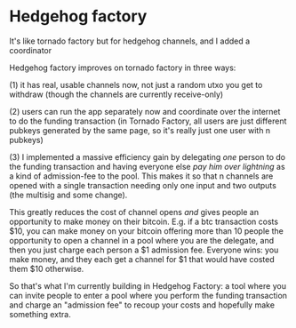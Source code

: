 # Hedgehog factory
It's like tornado factory but for hedgehog channels, and I added a coordinator

Hedgehog factory improves on tornado factory in three ways:

(1) it has real, usable channels now, not just a random utxo you get to withdraw (though the channels are currently receive-only)

(2) users can run the app separately now and coordinate over the internet to do the funding transaction (in Tornado Factory, all users are just different pubkeys generated by the same page, so it's really just one user with n pubkeys)

(3) I implemented a massive efficiency gain by delegating *one* person to do the funding transaction and having everyone else *pay him over lightning* as a kind of admission-fee to the pool. This makes it so that n channels are opened with a single transaction needing only one input and two outputs (the multisig and some change).

This greatly reduces the cost of channel opens *and* gives people an opportunity to make money on their bitcoin. E.g. if a btc transaction costs $10, you can make money on your bitcoin offering more than 10 people the opportunity to open a channel in a pool where you are the delegate, and then you just charge each person a $1 admission fee. Everyone wins: you make money, and they each get a channel for $1 that would have costed them $10 otherwise.

So that's what I'm currently building in Hedgehog Factory: a tool where you can invite people to enter a pool where you perform the funding transaction and charge an "admission fee" to recoup your costs and hopefully make something extra. 
